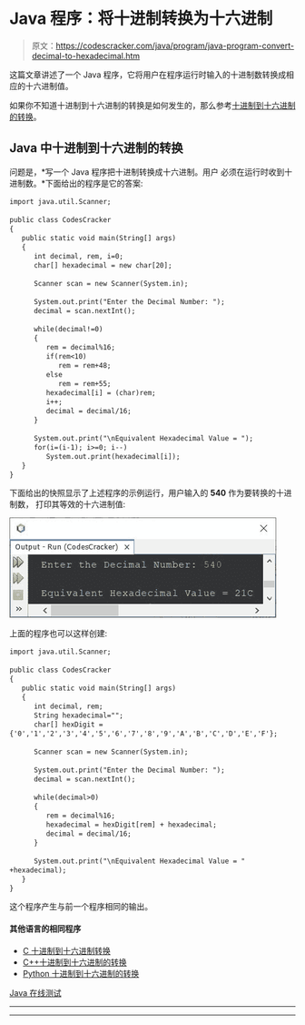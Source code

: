 # Java 程序：将十进制转换为十六进制

> 原文：<https://codescracker.com/java/program/java-program-convert-decimal-to-hexadecimal.htm>

这篇文章讲述了一个 Java 程序，它将用户在程序运行时输入的十进制数转换成相应的十六进制值。

如果你不知道十进制到十六进制的转换是如何发生的，那么参考[十进制到十六进制的转换](/computer-fundamental/decimal-to-hexadecimal.htm)。

## Java 中十进制到十六进制的转换

问题是，*写一个 Java 程序把十进制转换成十六进制。用户 必须在运行时收到十进制数。*下面给出的程序是它的答案:

```
import java.util.Scanner;

public class CodesCracker
{
   public static void main(String[] args)
   { 
      int decimal, rem, i=0;
      char[] hexadecimal = new char[20];

      Scanner scan = new Scanner(System.in);

      System.out.print("Enter the Decimal Number: ");
      decimal = scan.nextInt();

      while(decimal!=0)
      {
         rem = decimal%16;
         if(rem<10)
            rem = rem+48;
         else
            rem = rem+55;
         hexadecimal[i] = (char)rem;
         i++;
         decimal = decimal/16;
      }

      System.out.print("\nEquivalent Hexadecimal Value = ");
      for(i=(i-1); i>=0; i--)
         System.out.print(hexadecimal[i]);
   }
}
```

下面给出的快照显示了上述程序的示例运行，用户输入的 **540** 作为要转换的十进制数， 打印其等效的十六进制值:

![java convert decimal to hexadecimal](img/ba76e3f34214031d5ed1c609627c6f2a.png)

上面的程序也可以这样创建:

```
import java.util.Scanner;

public class CodesCracker
{
   public static void main(String[] args)
   { 
      int decimal, rem;
      String hexadecimal="";
      char[] hexDigit = {'0','1','2','3','4','5','6','7','8','9','A','B','C','D','E','F'};

      Scanner scan = new Scanner(System.in);

      System.out.print("Enter the Decimal Number: ");
      decimal = scan.nextInt();

      while(decimal>0)
      {
         rem = decimal%16;
         hexadecimal = hexDigit[rem] + hexadecimal;
         decimal = decimal/16;
      }

      System.out.print("\nEquivalent Hexadecimal Value = " +hexadecimal);
   }
}
```

这个程序产生与前一个程序相同的输出。

#### 其他语言的相同程序

*   [C 十进制到十六进制转换](/c/program/c-program-convert-decimal-to-hexadecimal.htm)
*   [C++十进制到十六进制的转换](/cpp/program/cpp-program-convert-decimal-to-hexadecimal.htm)
*   [Python 十进制到十六进制的转换](/python/program/python-program-convert-decimal-to-hexadecimal.htm)

[Java 在线测试](/exam/showtest.php?subid=1)

* * *

* * *